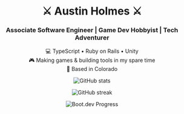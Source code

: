 <h1 align="center">⚔️ Austin Holmes ⚔️</h1>
<h3 align="center">Associate Software Engineer | Game Dev Hobbyist | Tech Adventurer</h3>

<p align="center">
  💻 TypeScript • Ruby on Rails • Unity <br/>
  🎮 Making games & building tools in my spare time <br/>
  📍 Based in Colorado
</p>

<p align="center">
  <img
    src="https://github-readme-stats-inipes-projects.vercel.app/api?username=inipe&amp;count_private=true&amp;show_icons=true&amp;theme=tokyonight&amp;include_all_commits=true&amp;cache_seconds=7200&amp;v=2"
    alt="GitHub stats"
  />
</p>



<p align="center">
  <img
    src="https://github-readme-streak-stats.herokuapp.com/?user=inipe&theme=tokyonight"
    alt="GitHub streak"
  />
</p>

<p align="center">
  <img src="https://api.boot.dev/v1/users/public/1a3c4ff1-aa6d-4a6e-85cd-baeed51a1b69/thumbnail" alt="Boot.dev Progress"/>
</p>
